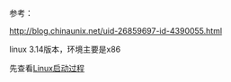 参考：

http://blog.chinaunix.net/uid-26859697-id-4390055.html

linux 3.14版本，环境主要是x86

先查看[Linux启动过程](http://blog.chinaunix.net/uid-26859697-id-4128236.html)